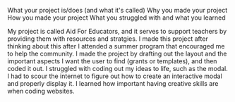 What your project is/does (and what it's called)
Why you made your project
How you made your project
What you struggled with and what you learned


My project is called Aid For Educators, and it serves to support teachers by providing them with resources and stratgies. I made this project after thinking about this after I attended a summer
program that encouraged me to help the community. I made the project by drafting out the layout and the important aspects I want the user to find (grants or templates), and then coded it out. 
I struggled with coding out my ideas to life, such as the modal. I had to scour the internet to figure out how to create an interactive modal and properly display it. I learned how important having creative skills are 
when coding websites. 
